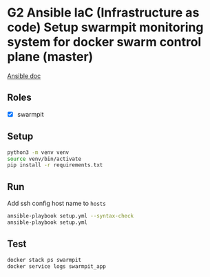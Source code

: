 # G2 Ansible IaC (Infrastructure as code) Setup swarmpit monitoring system for docker swarm control plane (master)

[Ansible doc](https://docs.ansible.com/ansible/latest/installation_guide/intro_installation.html)

## Roles
- [x] swarmpit

## Setup
```sh
python3 -m venv venv
source venv/bin/activate
pip install -r requirements.txt
```

## Run
Add ssh config host name to `hosts`
```sh
ansible-playbook setup.yml --syntax-check
ansible-playbook setup.yml
```

## Test
```sh
docker stack ps swarmpit
docker service logs swarmpit_app
```
